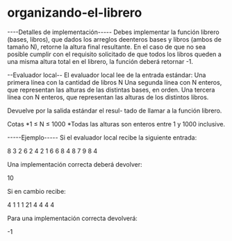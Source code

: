 # organizando-el-librero

----Detalles de implementación-----
Debes implementar la función librero (bases, libros), que dados los arreglos deenteros bases y libros (ambos de tamaño N), retorne la altura final resultante.
En el caso de que no sea posible cumplir con el requisito solicitado de que todos los libros queden a una misma altura total en el librero, la función deberá retornar -1.

--Evaluador local--
El evaluador local lee de la entrada
estándar:
Una primera línea con la cantidad de
libros N
Una segunda línea con N enteros,
que representan las alturas de las
distintas bases, en orden.
Una tercera línea con N enteros,
que representan las alturas de los
distintos libros.

Devuelve por la salida estándar el resul-
tado de llamar a la función librero.

Cotas
*1 ≤ N ≤ 1000
*Todas las alturas son enteros entre 1 y 1000 inclusive.

-----Ejemplo-----
Si el evaluador local recibe la siguiente entrada:

8
3 2 6 2 4 2 1 6
6 8 4 8 7 9 8 4

Una implementación correcta deberá devolver:

10

Si en cambio recibe:

4
1 1 1 21
4 4 4 4 

Para una implementación correcta devolverá:

-1
